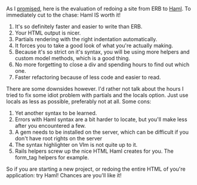 As I <a title="my original announcement" href="/the-knights-templater-part-ii-priory-of-haml">promised</a>, here is the evaluation of redoing a site from ERB to <a title="Haml homepage" href="http://haml.hamptoncatlin.com/" target="_blank">Haml</a>. To immediately cut to the chase: Haml IS worth it!
<ol>
  <li>It's so definitely faster and easier to write than ERB.</li>
  <li>Your HTML output is nicer.</li>
  <li>Partials rendering with the right indentation automatically.</li>
  <li>It forces you to take a good look of what you're actually making.</li>
  <li>Because it's so strict on it's syntax, you will be using more helpers and custom model methods, which is a good thing.</li>
  <li>No more forgetting to close a div and spending hours to find out which one.</li>
  <li>Faster refactoring because of less code and easier to read.</li>
</ol>
There are some downsides however. I'd rather not talk about the hours I tried to fix some idiot problem with partials and the locals option. Just use locals as less as possible, preferably not at all. <!--more-->Some cons:
<ol>
  <li>Yet another syntax to be learned.</li>
  <li>Errors with Haml syntax are a bit harder to locate, but you'll make less after you encountered a few.</li>
  <li>A gem needs to be installed on the server, which can be difficult if you don't have root rights on the server</li>
  <li>The syntax highlighter on VIm is not quite up to it.</li>
  <li>Rails helpers screw up the nice HTML Haml creates for you. The form_tag helpers for example.</li>
</ol>
So if you are starting a new project, or redoing the entire HTML of you're application: try Haml! Chances are you'll like it!
